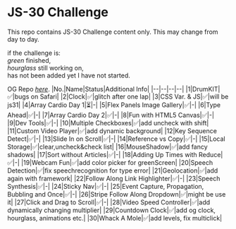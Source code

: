 # JS-30 Challenge
This repo contains JS-30 Challenge content only. This may change from day to day. 

if the challenge is:  
*green* finished,  
*hourglass* still working on,  
has not been added yet I have not started.  

OG Repo [*here*](https://github.com/wesbos/JavaScript30).
|No.|Name|Status|Additional Info|
|--|--|--|--|
|1|DrumKIT|:white_check_mark:|bugs on Safari|
|2|Clock|:white_check_mark:|glitch after one lap|
|3|CSS Var. & JS|:white_check_mark:|will be js31|
|4|Array Cardio Day 1|:hourglass_flowing_sand:|-|
|5|Flex Panels Image Gallery|:white_check_mark:|-|
|6|Type Ahead|:white_check_mark:|-|
|7|Array Cardio Day 2|:white_check_mark:|-|
|8|Fun with HTML5 Canvas|:white_check_mark:|-|
|9|Dev Tools|:white_check_mark:|-|
|10|Multiple Checkboxes|:white_check_mark:|add uncheck with shift|
|11|Custom Video Player|:white_check_mark:|add dynamic background|
|12|Key Sequence Detect|:white_check_mark:|-|
|13|Slide In on Scroll|:white_check_mark:|-|
|14|Reference vs Copy|:white_check_mark:|-|
|15|Local Storage|:white_check_mark:|clear,uncheck&check list|
|16|MouseShadow|:white_check_mark:|add fancy shadows|
|17|Sort without Articles|:white_check_mark:|-|
|18|Adding Up Times with Reduce|:white_check_mark:|-|
|19|Webcam Fun|:white_check_mark:|add color picker for greenScreen|
|20|Speech Detection|:white_check_mark:|fix speechrecognition for type error|
|21|Geolocation|:white_check_mark:|add again with framework|
|22|Follow Along Link Highlighter|:white_check_mark:|-|
|23|Speech Synthesis|:white_check_mark:|-|
|24|Sticky Nav|:white_check_mark:|-|
|25|Event Capture, Propagation, Bubbling and Once|:white_check_mark:|-|
|26|Stripe Follow Along Dropdown|:white_check_mark:|might be use it|
|27|Click and Drag to Scroll|:white_check_mark:|-|
|28|Video Speed Controller|:white_check_mark:|add dynamically changing multiplier|
|29|Countdown Clock|:white_check_mark:|add og clock, hourglass, animations etc.|
|30|Whack A Mole|:white_check_mark:|add levels, fix multiclick|





